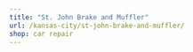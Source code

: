 ```yaml
---
title: "St. John Brake and Muffler"
url: /kansas-city/st-john-brake-and-muffler/
shop: car repair
---
```

